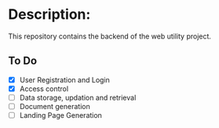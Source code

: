 # Description:

This repository contains the backend of the web utility project.

## To Do

- [x] User Registration and Login
- [x] Access control
- [ ] Data storage, updation and retrieval
- [ ] Document generation
- [ ] Landing Page Generation